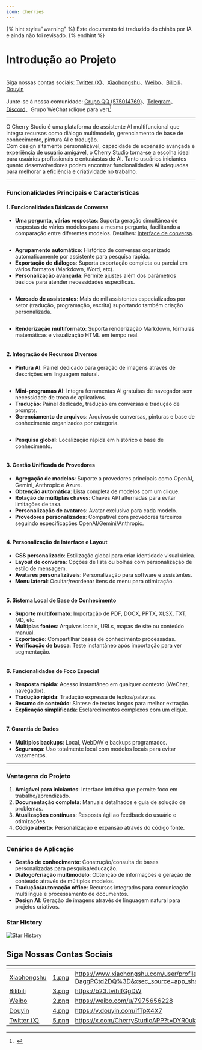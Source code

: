 ```yaml
---
icon: cherries
---
```


{% hint style="warning" %}
Este documento foi traduzido do chinês por IA e ainda não foi revisado.
{% endhint %}

# Introdução ao Projeto

<figure><img src=".gitbook/assets/docs-readme-banner1.png" alt=""><figcaption></figcaption></figure>

Siga nossas contas sociais: [Twitter (X)](https://x.com/CherryStudioAPP)、[Xiaohongshu](https://www.xiaohongshu.com/user/profile/662b6853000000000b031d9a)、[Weibo](https://weibo.com/u/7975656228)、[Bilibili](https://space.bilibili.com/3546657515898892)、[Douyin](https://www.douyin.com/user/MS4wLjABAAAAmw9A54m5J0hHVMQY5eGrVJ-EHDoOS0hgJ6M1F9MN2Tn2V163A0xrC4_KVzfmQSxC)

Junte-se à nossa comunidade: [Grupo QQ (575014769)](https://qm.qq.com/q/lo0D4qVZKi)、[Telegram](https://t.me/CherryStudioAI)、[Discord](https://discord.gg/wez8HtpxqQ)、Grupo WeChat (clique para ver)[^1]

***

O Cherry Studio é uma plataforma de assistente AI multifuncional que integra recursos como diálogo multimodelo, gerenciamento de base de conhecimento, pintura AI e tradução.  
Com design altamente personalizável, capacidade de expansão avançada e experiência de usuário amigável, o Cherry Studio torna-se a escolha ideal para usuários profissionais e entusiastas de AI. Tanto usuários iniciantes quanto desenvolvedores podem encontrar funcionalidades AI adequadas para melhorar a eficiência e criatividade no trabalho.

***

### **Funcionalidades Principais e Características**

#### **1. Funcionalidades Básicas de Conversa**

* **Uma pergunta, várias respostas**: Suporta geração simultânea de respostas de vários modelos para a mesma pergunta, facilitando a comparação entre diferentes modelos. Detalhes: [Interface de conversa](cherrystudio/preview/chat.md).

<figure><img src=".gitbook/assets/docs-readme-1 (1).png" alt=""><figcaption></figcaption></figure>

* **Agrupamento automático**: Histórico de conversas organizado automaticamente por assistente para pesquisa rápida.
* **Exportação de diálogos**: Suporta exportação completa ou parcial em vários formatos (Markdown, Word, etc).
* **Personalização avançada**: Permite ajustes além dos parâmetros básicos para atender necessidades específicas.

<figure><img src=".gitbook/assets/docs-readme-2 (2).png" alt=""><figcaption></figcaption></figure>

* **Mercado de assistentes**: Mais de mil assistentes especializados por setor (tradução, programação, escrita) suportando também criação personalizada.

<figure><img src=".gitbook/assets/docs-readme-4.png" alt=""><figcaption></figcaption></figure>

* **Renderização multiformato**: Suporta renderização Markdown, fórmulas matemáticas e visualização HTML em tempo real.

<figure><img src=".gitbook/assets/docs-readme-3 (1).png" alt=""><figcaption></figcaption></figure>

#### **2. Integração de Recursos Diversos**

* **Pintura AI**: Painel dedicado para geração de imagens através de descrições em linguagem natural.

<figure><img src=".gitbook/assets/docs-readme-5.png" alt=""><figcaption></figcaption></figure>

* **Mini-programas AI**: Integra ferramentas AI gratuitas de navegador sem necessidade de troca de aplicativos.
* **Tradução**: Painel dedicado, tradução em conversas e tradução de prompts.
* **Gerenciamento de arquivos**: Arquivos de conversas, pinturas e base de conhecimento organizados por categoria.

<figure><img src=".gitbook/assets/docs-readme-6.png" alt=""><figcaption></figcaption></figure>

* **Pesquisa global**: Localização rápida em histórico e base de conhecimento.

<figure><img src=".gitbook/assets/docs-readme-7.png" alt=""><figcaption></figcaption></figure>

#### **3. Gestão Unificada de Provedores**

* **Agregação de modelos**: Suporte a provedores principais como OpenAI, Gemini, Anthropic e Azure.
* **Obtenção automática**: Lista completa de modelos com um clique.
* **Rotação de múltiplas chaves**: Chaves API alternadas para evitar limitações de taxa.
* **Personalização de avatares**: Avatar exclusivo para cada modelo.
* **Provedores personalizados**: Compatível com provedores terceiros seguindo especificações OpenAI/Gemini/Anthropic.

<figure><img src=".gitbook/assets/docs-readme-8.png" alt=""><figcaption></figcaption></figure>

#### **4. Personalização de Interface e Layout**

* **CSS personalizado**: Estilização global para criar identidade visual única.
* **Layout de conversa**: Opções de lista ou bolhas com personalização de estilo de mensagem.
* **Avatares personalizáveis**: Personalização para software e assistentes.
* **Menu lateral**: Ocultar/reordenar itens do menu para otimização.

<figure><img src=".gitbook/assets/docs-readme-9.png" alt=""><figcaption></figcaption></figure>

#### **5. Sistema Local de Base de Conhecimento**

* **Suporte multiformato**: Importação de PDF, DOCX, PPTX, XLSX, TXT, MD, etc.
* **Múltiplas fontes**: Arquivos locais, URLs, mapas de site ou conteúdo manual.
* **Exportação**: Compartilhar bases de conhecimento processadas.
* **Verificação de busca**: Teste instantâneo após importação para ver segmentação.

<figure><img src=".gitbook/assets/docs-readme-10.png" alt=""><figcaption></figcaption></figure>

#### **6. Funcionalidades de Foco Especial**

* **Resposta rápida**: Acesso instantâneo em qualquer contexto (WeChat, navegador).
* **Tradução rápida**: Tradução expressa de textos/palavras.
* **Resumo de conteúdo**: Síntese de textos longos para melhor extração.
* **Explicação simplificada**: Esclarecimentos complexos com um clique.

<figure><img src=".gitbook/assets/docs-readme-11.png" alt=""><figcaption></figcaption></figure>

#### **7. Garantia de Dados**

* **Múltiplos backups**: Local, WebDAV e backups programados.
* **Segurança**: Uso totalmente local com modelos locais para evitar vazamentos.

***

### **Vantagens do Projeto**

1. **Amigável para iniciantes**: Interface intuitiva que permite foco em trabalho/aprendizado.
2. **Documentação completa**: Manuais detalhados e guia de solução de problemas.
3. **Atualizações contínuas**: Resposta ágil ao feedback do usuário e otimizações.
4. **Código aberto**: Personalização e expansão através do código fonte.

***

### **Cenários de Aplicação**

* **Gestão de conhecimento**: Construção/consulta de bases personalizadas para pesquisa/educação.
* **Diálogo/criação multimodelo**: Obtenção de informações e geração de conteúdo através de múltiplos modelos.
* **Tradução/automação office**: Recursos integrados para comunicação multilíngue e processamento de documentos.
* **Design AI**: Geração de imagens através de linguagem natural para projetos criativos.

### Star History

![Star History](https://urlscan.io/liveshot/?width=1300\&height=620\&url=https://cherrystarhistory.ocool.online/)

## Siga Nossas Contas Sociais

<table data-view="cards"><thead><tr><th></th><th data-hidden data-card-cover data-type="files"></th><th data-hidden data-card-target data-type="content-ref"></th></tr></thead><tbody><tr><td><a href="https://www.xiaohongshu.com/user/profile/662b6853000000000b031d9a?xsec_token=YB_1nKvlH4r5hPYVVbbsNHF8Y6n6AKlm5-DaggPCtd2DQ%3D&#x26;xsec_source=app_share&#x26;xhsshare=CopyLink&#x26;appuid=662b6853000000000b031d9a&#x26;apptime=1738627324&#x26;share_id=ace5db41b5954fab8d98a2a7865a62bc&#x26;share_channel=copy_link">Xiaohongshu</a></td><td><a href=".gitbook/assets/1.png">1.png</a></td><td><a href="https://www.xiaohongshu.com/user/profile/662b6853000000000b031d9a?xsec_token=YB_1nKvlH4r5hPYVVbbsNHF8Y6n6AKlm5-DaggPCtd2DQ%3D&#x26;xsec_source=app_share&#x26;xhsshare=CopyLink&#x26;appuid=662b6853000000000b031d9a&#x26;apptime=1738627324&#x26;share_id=ace5db41b5954fab8d98a2a7865a62bc&#x26;share_channel=copy_link">https://www.xiaohongshu.com/user/profile/662b6853000000000b031d9a?xsec_token=YB_1nKvlH4r5hPYVVbbsNHF8Y6n6AKlm5-DaggPCtd2DQ%3D&#x26;xsec_source=app_share&#x26;xhsshare=CopyLink&#x26;appuid=662b6853000000000b031d9a&#x26;apptime=1738627324&#x26;share_id=ace5db41b5954fab8d98a2a7865a62bc&#x26;share_channel=copy_link</a></td></tr><tr><td><a href="https://b23.tv/hIfGgDW">Bilibili</a></td><td><a href=".gitbook/assets/3.png">3.png</a></td><td><a href="https://b23.tv/hIfGgDW">https://b23.tv/hIfGgDW</a></td></tr><tr><td><a href="https://weibo.com/u/7975656228">Weibo</a></td><td><a href=".gitbook/assets/2.png">2.png</a></td><td><a href="https://weibo.com/u/7975656228">https://weibo.com/u/7975656228</a></td></tr><tr><td><a href="https://v.douyin.com/ifTpX4X7">Douyin</a></td><td><a href=".gitbook/assets/4.png">4.png</a></td><td><a href="https://v.douyin.com/ifTpX4X7">https://v.douyin.com/ifTpX4X7</a></td></tr><tr><td><a href="https://x.com/CherryStudioAPP?t=DYR0ulaLur-bO4Us3bG79A&#x26;s=05">Twitter (X)</a></td><td><a href=".gitbook/assets/5.png">5.png</a></td><td><a href="https://x.com/CherryStudioAPP?t=DYR0ulaLur-bO4Us3bG79A&#x26;s=05">https://x.com/CherryStudioAPP?t=DYR0ulaLur-bO4Us3bG79A&#x26;s=05</a></td></tr></tbody></table>

[^1]: <img src=".gitbook/assets/微信群二维码.png" alt="" data-size="original">
